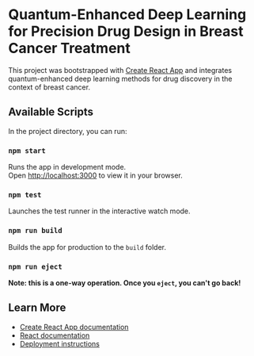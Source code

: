 # Quantum-Enhanced Deep Learning for Precision Drug Design in Breast Cancer Treatment

This project was bootstrapped with [Create React App](https://github.com/facebook/create-react-app) and integrates quantum-enhanced deep learning methods for drug discovery in the context of breast cancer.

## Available Scripts

In the project directory, you can run:

### `npm start`

Runs the app in development mode.  
Open [http://localhost:3000](http://localhost:3000) to view it in your browser.

### `npm test`

Launches the test runner in the interactive watch mode.

### `npm run build`

Builds the app for production to the `build` folder.

### `npm run eject`

**Note: this is a one-way operation. Once you `eject`, you can't go back!**

## Learn More

- [Create React App documentation](https://facebook.github.io/create-react-app/docs/getting-started)  
- [React documentation](https://reactjs.org/)  
- [Deployment instructions](https://facebook.github.io/create-react-app/docs/deployment)
